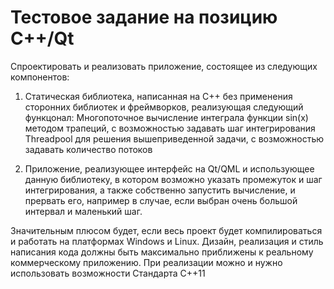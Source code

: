 # Тестовое задание на позицию C++/Qt

Спроектировать и реализовать приложение, состоящее из следующих компонентов:

1. Статическая библиотека, написанная на C++ без применения сторонних библиотек и фреймворков, реализующая следующий функцонал:
Многопоточное вычисление интеграла функции sin(x) методом трапеций, с возможностью задавать шаг интегрирования
Threadpool для решения вышеприведенной задачи, с возможностью задавать количество потоков

2. Приложение, реализующее интерфейс на Qt/QML и использующее данную библиотеку, в котором возможно указать промежуток и шаг интегрирования, а также собственно запустить вычисление, и прервать его, например в случае, если выбран очень большой интервал и маленький шаг.

Значительным плюсом будет, если весь проект будет компилироваться и работать на платформах Windows и Linux. Дизайн, реализация и стиль написания кода должны быть максимально приближены к реальному коммерческому приложению. 
При реализации можно и нужно использовать возможности Стандарта C++11
